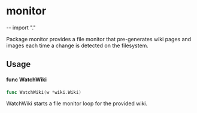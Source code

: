# monitor
--
    import "."

Package monitor provides a file monitor that pre-generates wiki pages and images
each time a change is detected on the filesystem.

## Usage

#### func  WatchWiki

```go
func WatchWiki(w *wiki.Wiki)
```
WatchWiki starts a file monitor loop for the provided wiki.
